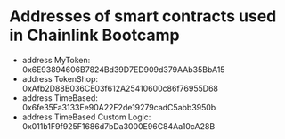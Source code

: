 # Addresses of smart contracts used in Chainlink Bootcamp
- address MyToken: 0x6E93894606B7824Bd39D7ED909d379AAb35BbA15
- address TokenShop: 0xAfb2D88B036CE03f612A25410600c86f76955D68
- address TimeBased: 0x6fe35Fa3133Ee90A22F2de19279cadC5abb3950b
- address TimeBased Custom Logic: 0x011b1F9f925F1686d7bDa3000E96C84Aa10cA28B
